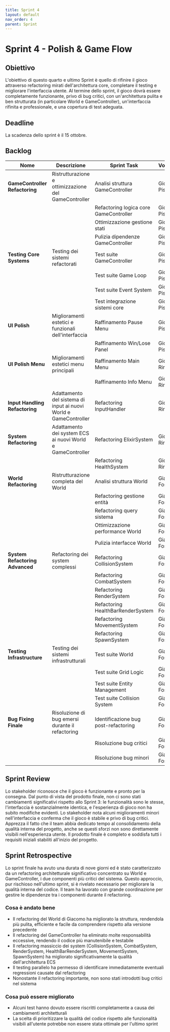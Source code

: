 ```yaml
---
title: Sprint 4
layout: default
nav_order: 4
parent: Sprint
---
```


# Sprint 4 - Polish & Game Flow

## Obiettivo

L'obiettivo di questo quarto e ultimo Sprint è quello di rifinire il gioco attraverso refactoring mirati dell'architettura core, completare il testing e migliorare l'interfaccia utente. Al termine dello sprint, il gioco dovrà essere completamente funzionante, privo di bug critici, con un'architettura pulita e ben strutturata (in particolare World e GameController), un'interfaccia rifinita e professionale, e una copertura di test adeguata.

## Deadline

La scadenza dello sprint è il 15 ottobre.

## Backlog

| Nome | Descrizione | Sprint Task | Volontario |
|------|-------------|-------------|------------|
| **GameController Refactoring** | Ristrutturazione e ottimizzazione del GameController | Analisi struttura GameController | Giovanni Pisoni |
| | | Refactoring logica core GameController | Giovanni Pisoni |
| | | Ottimizzazione gestione stati | Giovanni Pisoni |
| | | Pulizia dipendenze GameController | Giovanni Pisoni |
| **Testing Core Systems** | Testing dei sistemi refactorati | Test suite GameController | Giovanni Pisoni |
| | | Test suite Game Loop | Giovanni Pisoni |
| | | Test suite Event System | Giovanni Pisoni |
| | | Test integrazione sistemi core | Giovanni Pisoni |
| **UI Polish** | Miglioramenti estetici e funzionali dell'interfaccia | Raffinamento Pause Menu | Giovanni Pisoni |
| | | Raffinamento Win/Lose Panel | Giovanni Pisoni |
| **UI Polish Menu** | Miglioramenti estetici menu principali | Raffinamento Main Menu | Giovanni Rinchiuso |
| | | Raffinamento Info Menu | Giovanni Rinchiuso |
| **Input Handling Refactoring** | Adattamento del sistema di input ai nuovi World e GameController | Refactoring InputHandler | Giovanni Rinchiuso |
| **System Refactoring** | Adattamento dei system ECS ai nuovi World e GameController | Refactoring ElixirSystem | Giovanni Rinchiuso |
| | | Refactoring HealthSystem | Giovanni Rinchiuso |
| **World Refactoring** | Ristrutturazione completa del World | Analisi struttura World | Giacomo Foschi |
| | | Refactoring gestione entità | Giacomo Foschi |
| | | Refactoring query sistema | Giacomo Foschi |
| | | Ottimizzazione performance World | Giacomo Foschi |
| | | Pulizia interfacce World | Giacomo Foschi |
| **System Refactoring Advanced** | Refactoring dei system complessi | Refactoring CollisionSystem | Giacomo Foschi |
| | | Refactoring CombatSystem | Giacomo Foschi |
| | | Refactoring RenderSystem | Giacomo Foschi |
| | | Refactoring HealthBarRenderSystem | Giacomo Foschi |
| | | Refactoring MovementSystem | Giacomo Foschi |
| | | Refactoring SpawnSystem | Giacomo Foschi |
| **Testing Infrastructure** | Testing dei sistemi infrastrutturali | Test suite World | Giacomo Foschi |
| | | Test suite Grid Logic | Giacomo Foschi |
| | | Test suite Entity Management | Giacomo Foschi |
| | | Test suite Collision System | Giacomo Foschi |
| **Bug Fixing Finale** | Risoluzione di bug emersi durante il refactoring | Identificazione bug post-refactoring | Giacomo Foschi |
| | | Risoluzione bug critici | Giacomo Foschi |
| | | Risoluzione bug minori | Giacomo Foschi |

## Sprint Review

Lo stakeholder riconosce che il gioco è funzionante e pronto per la consegna. Dal punto di vista del prodotto finale, non ci sono stati cambiamenti significativi rispetto allo Sprint 3: le funzionalità sono le stesse, l'interfaccia è sostanzialmente identica, e l'esperienza di gioco non ha subito modifiche evidenti. Lo stakeholder nota alcuni miglioramenti minori nell'interfaccia e conferma che il gioco è stabile e privo di bug critici. Apprezza il fatto che il team abbia dedicato tempo al consolidamento della qualità interna del progetto, anche se questi sforzi non sono direttamente visibili nell'esperienza utente. Il prodotto finale è completo e soddisfa tutti i requisiti iniziali stabiliti all'inizio del progetto.

## Sprint Retrospective

Lo sprint finale ha avuto una durata di nove giorni ed è stato caratterizzato da un refactoring architetturale significativo concentrato su World e GameController, i due componenti più critici del sistema. Questo approccio, pur rischioso nell'ultimo sprint, si è rivelato necessario per migliorare la qualità interna del codice. Il team ha lavorato con grande coordinazione per gestire le dipendenze tra i componenti durante il refactoring.

### Cosa è andato bene

- Il refactoring del World di Giacomo ha migliorato la struttura, rendendola più pulita, efficiente e facile da comprendere rispetto alla versione precedente
- Il refactoring del GameController ha eliminato molte responsabilità eccessive, rendendo il codice più manutenibile e testabile
- Il refactoring massiccio dei system (CollisionSystem, CombatSystem, RenderSystem, HealthBarRenderSystem, MovementSystem, SpawnSystem) ha migliorato significativamente la qualità dell'architettura ECS
- Il testing parallelo ha permesso di identificare immediatamente eventuali regressioni causate dal refactoring
- Nonostante il refactoring importante, non sono stati introdotti bug critici nel sistema


### Cosa può essere migliorato

- Alcuni test hanno dovuto essere riscritti completamente a causa dei cambiamenti architetturali
- La scelta di prioritizzare la qualità del codice rispetto alle funzionalità visibili all'utente potrebbe non essere stata ottimale per l'ultimo sprint

